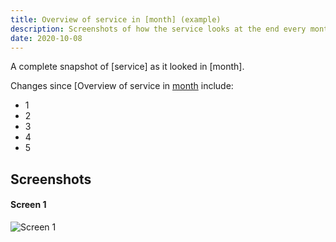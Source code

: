 ```yaml
---
title: Overview of service in [month] (example)
description: Screenshots of how the service looks at the end every month 
date: 2020-10-08
---
```



A complete snapshot of [service] as it looked in [month].

Changes since [Overview of service in [month](https://....) include:
* 1
* 2
* 3
* 4
* 5


## Screenshots

#### Screen 1
<img src="/images/example-post/02-search-results.png" alt="Screen 1">
